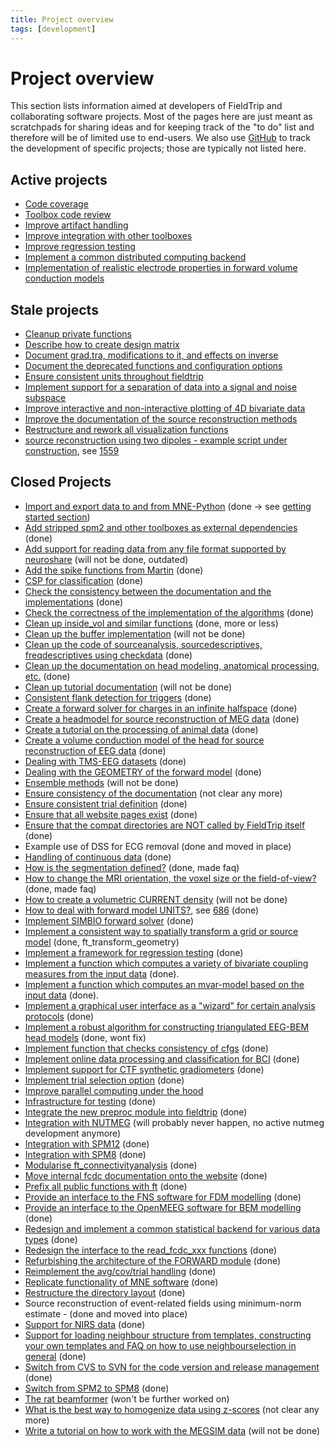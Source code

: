 ```yaml
---
title: Project overview
tags: [development]
---
```


# Project overview

This section lists information aimed at developers of FieldTrip and collaborating software projects. Most of the pages here are just meant as scratchpads for sharing ideas and for keeping track of the "to do" list and therefore will be of limited use to end-users. We also use [GitHub](/development/git) to track the development of specific projects; those are typically not listed here.

## Active projects

- [Code coverage](/development/project/code_coverage)
- [Toolbox code review](/development/project/code_review)
- [Improve artifact handling](/development/project/artifacts)
- [Improve integration with other toolboxes](/development/project/integration)
- [Improve regression testing](/development/project/regression)
- [Implement a common distributed computing backend](/development/project/distributed)
- [Implementation of realistic electrode properties in forward volume conduction models](/development/project/femfuns)

## Stale projects

- [Cleanup private functions](/development/project/cleanup_private_functions)
- [Describe how to create design matrix](/development/project/design)
- [Document grad.tra, modifications to it, and effects on inverse](/development/project/tra)
- [Document the deprecated functions and configuration options](/development/deprecated)
- [Ensure consistent units throughout fieldtrip](/development/project/units)
- [Implement support for a separation of data into a signal and noise subspace](/development/project/subspace)
- [Improve interactive and non-interactive plotting of 4D bivariate data](/development/project/visualization)
- [Improve the documentation of the source reconstruction methods](/development/project/documentation_source)
- [Restructure and rework all visualization functions](/development/project/restructure_and_rework_all_visualization_functions)
- [source reconstruction using two dipoles - example script under construction](/development/project/symmetric_dipoles), see [1559](http://bugzilla.fieldtriptoolbox.org/show_bug.cgi?id=1559)

## Closed Projects

- [Import and export data to and from MNE-Python](/development/project/integrate_with_mne) (done -> see [getting started section](/getting_started/othersoftware/mne/))
- [Add stripped spm2 and other toolboxes as external dependencies](/development/project/external_dependencies) (done)
- [Add support for reading data from any file format supported by neuroshare](/development/project/read_neuroshare) (will not be done, outdated)
- [Add the spike functions from Martin](/development/project/spike) (done)
- [CSP for classification](/development/project/csp) (done)
- [Check the consistency between the documentation and the implementations](/development/project/consistency) (done)
- [Check the correctness of the implementation of the algorithms](/development/project/correctness) (done)
- [Clean up inside_vol and similar functions](/development/project/inside_vol) (done, more or less)
- [Clean up the buffer implementation](/development/project/buffer_v3) (will not be done)
- [Clean up the code of sourceanalysis, sourcedescriptives, freqdescriptives using checkdata](/development/project/checkdata) (done)
- [Clean up the documentation on head modeling, anatomical processing, etc.](/development/project/geometry_documentation) (done)
- [Clean up tutorial documentation](/development/project/tutorial_documentation) (will not be done)
- [Consistent flank detection for triggers](/development/project/trigger) (done)
- [Create a forward solver for charges in an infinite halfspace](/development/project/halfspace) (done)
- [Create a headmodel for source reconstruction of MEG data](/development/project/headmodel_tutorial) (done)
- [Create a tutorial on the processing of animal data](/development/project/animal) (done)
- [Create a volume conduction model of the head for source reconstruction of EEG data](/development/project/headmodel_tutorial_eeg) (done)
- [Dealing with TMS-EEG datasets](/development/project/eeg_tms) (done)
- [Dealing with the GEOMETRY of the forward model](/development/project/fwdarch2) (done)
- [Ensemble methods](/development/project/ensemblemethods) (will not be done)
- [Ensure consistency of the documentation](/development/project/documentation) (not clear any more)
- [Ensure consistent trial definition](/development/project/ensure_consistent_trial_definition) (done)
- [Ensure that all website pages exist](/development/project/orphans) (done)
- [Ensure that the compat directories are NOT called by FieldTrip itself](/development/project/compat) (done)
- Example use of DSS for ECG removal (done and moved in place)
- [Handling of continuous data](/development/project/continuous) (done)
- [How is the segmentation defined?](/faq/how_is_the_segmentation_defined) (done, made faq)
- [How to change the MRI orientation, the voxel size or the field-of-view?](/faq/how_change_mri_orientation_size_fov) (done, made faq)
- [How to create a volumetric CURRENT density](/development/project/curdens) (will not be done)
- [How to deal with forward model UNITS?](/development/project/fwdunits), see [686](http://bugzilla.fieldtriptoolbox.org/show_bug.cgi?id=686) (done)
- [Implement SIMBIO forward solver](/development/project/simbio_plan) (done)
- [Implement a consistent way to spatially transform a grid or source model](/development/project/transform_grid) (done, ft_transform_geometry)
- [Implement a framework for regression testing](/development/project/testing) (done)
- [Implement a function which computes a variety of bivariate coupling measures from the input data](/development/project/couplinganalysis) (done).
- [Implement a function which computes an mvar-model based on the input data](/development/project/mvaranalysis) (done).
- [Implement a graphical user interface as a "wizard" for certain analysis protocols](/development/project/wizard) (done)
- [Implement a robust algorithm for constructing triangulated EEG-BEM head models](/development/project/bemmodel) (done, wont fix)
- [Implement function that checks consistency of cfgs](/development/project/checkconfig) (done)
- [Implement online data processing and classification for BCI](/development/project/bci) (done)
- [Implement support for CTF synthetic gradiometers](/development/project/synthetic_grad) (done)
- [Implement trial selection option](/development/project/trialselect) (done)
- [Improve parallel computing under the hood](/development/project/parallel)
- [Infrastructure for testing](/development/project/infrastructure_for_testing) (done)
- [Integrate the new preproc module into fieldtrip](/development/project/merge_preproc) (done)
- [Integration with NUTMEG](/development/project/nutmeg) (will probably never happen, no active nutmeg development anymore)
- [Integration with SPM12](/development/project/spm12) (done)
- [Integration with SPM8](/development/project/spm8) (done)
- [Modularise ft_connectivityanalysis](/development/project/modularise_ft_connectivityanalysis) (done)
- [Move internal fcdc documentation onto the website](/development/project/move_internal_fcdc_documentation_onto_the_wiki) (done)
- [Prefix all public functions with ft](/development/project/prefix) (done)
- [Provide an interface to the FNS software for FDM modelling](/development/project/fns) (done)
- [Provide an interface to the OpenMEEG software for BEM modelling](/development/project/openmeeg) (done)
- [Redesign and implement a common statistical backend for various data types](/development/project/statistics) (done)
- [Redesign the interface to the read_fcdc_xxx functions](/development/project/read_fcdc_xxx) (done)
- [Refurbishing the architecture of the FORWARD module](/development/project/fwdarch) (done)
- [Reimplement the avg/cov/trial handling](/development/project/timelockanalysis) (done)
- [Replicate functionality of MNE software](/development/project/replicate_functionality_of_mne_software) (done)
- [Restructure the directory layout](/development/project/directorylayout) (done)
- Source reconstruction of event-related fields using minimum-norm estimate - (done and moved into place)
- [Support for NIRS data](/development/project/nirs) (done)
- [Support for loading neighbour structure from templates, constructing your own templates and FAQ on how to use neighbourselection in general](/development/project/neighbourtemplates) (done)
- [Switch from CVS to SVN for the code version and release management](/development/svn) (done)
- [Switch from SPM2 to SPM8](/development/project/switch_from_spm2_to_spm8) (done)
- [The rat beamformer](/development/project/rat) (won't be further worked on)
- [What is the best way to homogenize data using z-scores](/development/project/zscores) (not clear any more)
- [Write a tutorial on how to work with the MEGSIM data](/development/project/megsim) (will not be done)
